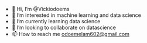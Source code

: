 - 👋 Hi, I’m @Vickiodoems
- 👀 I’m interested in machine learning and data science
- 🌱 I’m currently learning data science
- 💞️ I’m looking to collaborate on datascience
- 📫 How to reach me odoemelam602@gmail.com
<!---
odems/odems is a ✨ special ✨ repository because its `README.md` (this file) appears on your GitHub profile.
You can click the Preview link to take a look at your changes.
--->

